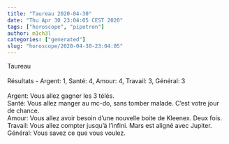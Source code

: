 ```yaml
---
title: "Taureau 2020-04-30"
date: "Thu Apr 30 23:04:05 CEST 2020"
tags: ["horoscope", "pipotron"]
author: m1ch3l
categories: ["generated"]
slug: "horoscope/2020-04-30-23:04:05"
---
```


Taureau<br>
<br>
Résultats - Argent: 1, Santé: 4, Amour: 4, Travail: 3, Général: 3<br>
<br>
Argent:  Vous allez gagner les 3 télés. <br>
Santé:   Vous allez manger au mc-do, sans tomber malade. C’est votre jour de chance.<br>
Amour:   Vous allez avoir besoin d’une nouvelle boite de Kleenex. Deux fois.<br>
Travail: Vous allez compter jusqu’à l’infini. Mars est aligné avec Jupiter.<br>
Général: Vous savez ce que vous voulez.<br>
